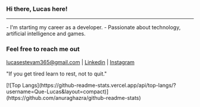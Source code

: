 ### Hi there, Lucas here!
<hr>

<div>
- I'm starting my career as a developer.
- Passionate about technology, artificial intelligence and games.


### Feel free to reach me out

  <a href="mailto:lucasestevam365@gmail.com">lucasestevam365@gmail.com</a>
| <a href="https://www.linkedin.com/in/lucasenqueiroz/">Linkedin</a> 
| <a href="https://www.instagram.com/que.lucass/">Instagram</a>
<!-- | <a href="https://www.twitter.com/">Twitter</a> -->

"If you get tired learn to rest, not to quit."
</div>

<div>
  [![Top Langs](https://github-readme-stats.vercel.app/api/top-langs/?username=Que-Lucas&layout=compact)](https://github.com/anuraghazra/github-readme-stats)
</div>